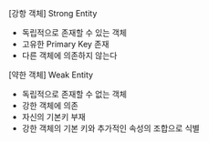 [강항 객체] Strong Entity
 - 독립적으로 존재할 수 있는 객체
 - 고유한 Primary Key 존재
 - 다른 객체에 의존하지 않는다

[약한 객체] Weak Entity
 - 독립적으로 존재할 수 없는 객체
 - 강한 객체에 의존
 - 자신의 기본키 부재
 - 강한 객체의 기본 키와 추가적인 속성의 조합으로 식별
